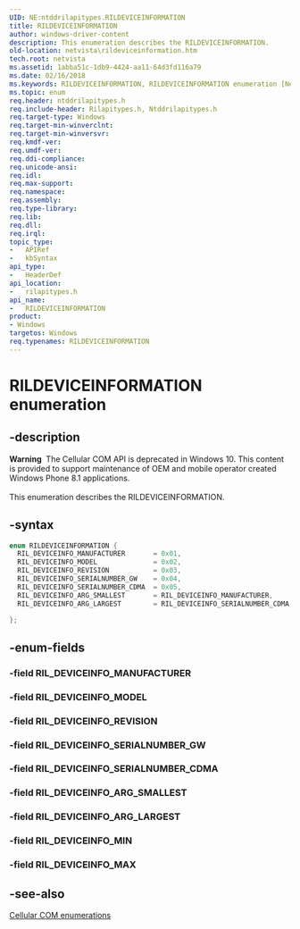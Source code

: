 ```yaml
---
UID: NE:ntddrilapitypes.RILDEVICEINFORMATION
title: RILDEVICEINFORMATION
author: windows-driver-content
description: This enumeration describes the RILDEVICEINFORMATION.
old-location: netvista\rildeviceinformation.htm
tech.root: netvista
ms.assetid: 1abba51c-1db9-4424-aa11-64d3fd116a79
ms.date: 02/16/2018
ms.keywords: RILDEVICEINFORMATION, RILDEVICEINFORMATION enumeration [Network Drivers Starting with Windows Vista], RIL_DEVICEINFO_ARG_LARGEST, RIL_DEVICEINFO_ARG_SMALLEST, RIL_DEVICEINFO_MANUFACTURER, RIL_DEVICEINFO_MODEL, RIL_DEVICEINFO_REVISION, RIL_DEVICEINFO_SERIALNUMBER_CDMA, RIL_DEVICEINFO_SERIALNUMBER_GW, netvista.rildeviceinformation, rilapitypes/RILDEVICEINFORMATION, rilapitypes/RIL_DEVICEINFO_ARG_LARGEST, rilapitypes/RIL_DEVICEINFO_ARG_SMALLEST, rilapitypes/RIL_DEVICEINFO_MANUFACTURER, rilapitypes/RIL_DEVICEINFO_MODEL, rilapitypes/RIL_DEVICEINFO_REVISION, rilapitypes/RIL_DEVICEINFO_SERIALNUMBER_CDMA, rilapitypes/RIL_DEVICEINFO_SERIALNUMBER_GW
ms.topic: enum
req.header: ntddrilapitypes.h
req.include-header: Rilapitypes.h, Ntddrilapitypes.h
req.target-type: Windows
req.target-min-winverclnt:
req.target-min-winversvr:
req.kmdf-ver:
req.umdf-ver:
req.ddi-compliance:
req.unicode-ansi:
req.idl:
req.max-support:
req.namespace:
req.assembly:
req.type-library:
req.lib:
req.dll:
req.irql:
topic_type:
-	APIRef
-	kbSyntax
api_type:
-	HeaderDef
api_location:
-	rilapitypes.h
api_name:
-	RILDEVICEINFORMATION
product:
- Windows
targetos: Windows
req.typenames: RILDEVICEINFORMATION
---
```


# RILDEVICEINFORMATION enumeration


## -description


<div class="alert"><b>Warning</b>  The Cellular COM API is deprecated in Windows 10. This content is provided to support maintenance of OEM and mobile operator created Windows Phone 8.1 applications.</div><div> </div>This enumeration describes the RILDEVICEINFORMATION.


## -syntax


```cpp
enum RILDEVICEINFORMATION {
  RIL_DEVICEINFO_MANUFACTURER       = 0x01,
  RIL_DEVICEINFO_MODEL              = 0x02,
  RIL_DEVICEINFO_REVISION           = 0x03,
  RIL_DEVICEINFO_SERIALNUMBER_GW    = 0x04,
  RIL_DEVICEINFO_SERIALNUMBER_CDMA  = 0x05,
  RIL_DEVICEINFO_ARG_SMALLEST       = RIL_DEVICEINFO_MANUFACTURER,
  RIL_DEVICEINFO_ARG_LARGEST        = RIL_DEVICEINFO_SERIALNUMBER_CDMA

};
```


## -enum-fields




### -field RIL_DEVICEINFO_MANUFACTURER


### -field RIL_DEVICEINFO_MODEL


### -field RIL_DEVICEINFO_REVISION


### -field RIL_DEVICEINFO_SERIALNUMBER_GW


### -field RIL_DEVICEINFO_SERIALNUMBER_CDMA


### -field RIL_DEVICEINFO_ARG_SMALLEST


### -field RIL_DEVICEINFO_ARG_LARGEST


### -field RIL_DEVICEINFO_MIN


### -field RIL_DEVICEINFO_MAX




## -see-also

<a href="https://msdn.microsoft.com/library/windows/hardware/dn946509">Cellular COM enumerations</a>



 

 


